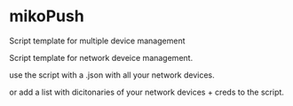 # mikoPush
Script template for multiple device management


Script template for network deveice management.

use the script with a .json with all your network devices.

or add a list with dicitonaries of your network devices + creds to the script. 
